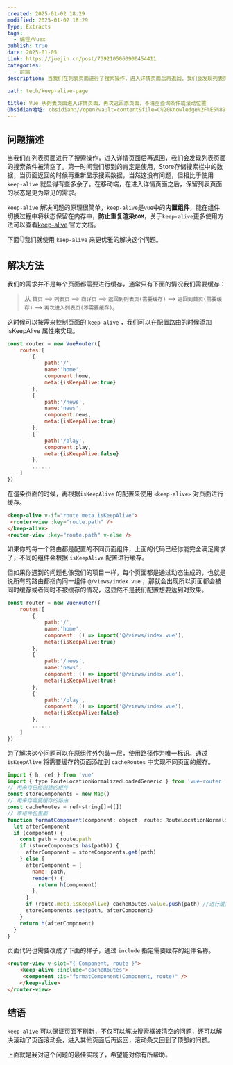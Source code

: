 ```yaml
---
created: 2025-01-02 18:29
modified: 2025-01-02 18:29
Type: Extracts
tags:
  - 编程/Vuex
publish: true
date: 2025-01-05
Link: https://juejin.cn/post/7392105060900454411
categories:
  - 前端
description: 当我们在列表页面进行了搜索操作，进入详情页面后再返回，我们会发现列表页面的搜索条件被清空了。第一时间我们想到的肯定是使用，Store存储搜索栏中的数据，当页面返回的时候再重新显示搜索数据，当然这没有问题，但相比于使用`keep-alive` 就显得有些多余了。在移动端，在进入详情页面之后，保留列表页面的状态是更为常见的需求。

path: tech/keep-alive-page

title: Vue 从列表页面进入详情页面，再次返回原页面，不清空查询条件或滚动位置
Obsidian地址: obsidian://open?vault=content&file=C%20Knowledge%2F%E5%89%8D%E7%AB%AF%2F%E8%81%8C%E4%B8%9A%E8%A7%84%E5%88%92%2F%E5%89%8D%E7%AB%AF%E9%9D%A2%E8%AF%95%E5%AE%9D%E5%85%B8%2F%E5%85%AB%E8%82%A1%E6%96%87%2FVue%20%E4%BB%8E%E5%88%97%E8%A1%A8%E9%A1%B5%E9%9D%A2%E8%BF%9B%E5%85%A5%E8%AF%A6%E6%83%85%E9%A1%B5%E9%9D%A2%EF%BC%8C%E5%86%8D%E6%AC%A1%E8%BF%94%E5%9B%9E%E5%8E%9F%E9%A1%B5%E9%9D%A2%EF%BC%8C%E4%B8%8D%E6%B8%85%E7%A9%BA%E6%9F%A5%E8%AF%A2%E6%9D%A1%E4%BB%B6%E6%88%96%E6%BB%9A%E5%8A%A8%E4%BD%8D%E7%BD%AE.md
---
```

## 问题描述

当我们在列表页面进行了搜索操作，进入详情页面后再返回，我们会发现列表页面的搜索条件被清空了。第一时间我们想到的肯定是使用，Store存储搜索栏中的数据，当页面返回的时候再重新显示搜索数据，当然这没有问题，但相比于使用`keep-alive` 就显得有些多余了。在移动端，在进入详情页面之后，保留列表页面的状态是更为常见的需求。

`keep-alive`  解决问题的原理很简单，`keep-alive`是`vue`中的**内置组件**，能在组件切换过程中将状态保留在内存中，**防止重复渲染`DOM`**，关于`keep-alive`更多使用方法可以查看[keep-alive](https://cn.vuejs.org/guide/built-ins/keep-alive) 官方文档。

下面👇我们就使用 `keep-alive`  来更优雅的解决这个问题。

## 解决方法

我们的需求并不是每个页面都需要进行缓存，通常只有下面的情况我们需要缓存：

> 从 `首页` –> `列表页` –> `商详页` –> `返回到列表页(需要缓存)` –> `返回到首页(需要缓存)` –> `再次进入列表页(不需要缓存)`。

这时候可以按需来控制页面的 `keep-alive` ，我们可以在配置路由的时候添加 isKeepAlive 属性来实现。

```js
const router = new VueRouter({
    routes:[
        {
            path:'/',
            name:'home',
            component:home,
            meta:{isKeepAlive:true}
        },
        {
            path:'/news',
            name:'news',
            component:news,
            meta:{isKeepAlive:true}
        },
        {
            path:'/play',
            component:play,
            meta:{isKeepAlive:false}
        },
        ......
    ]
})
```

在渲染页面的时候，再根据`isKeepAlive` 的配置来使用 `<keep-alive>` 对页面进行缓存。

```html
<keep-alive v-if="route.meta.isKeepAlive">
 <router-view :key="route.path" />
</keep-alive>
<router-view :key="route.path" v-else />
```

如果你的每一个路由都是配置的不同页面组件，上面的代码已经你能完全满足需求了，不同的组件会根据 `isKeepAlive` 配置进行缓存。

但如果你遇到的问题也像我们的项目一样，每个页面都是通过动态生成的，也就是说所有的路由都指向同一组件 `@/views/index.vue` ，那就会出现所以页面都会被同时缓存或者同时不被缓存的情况，这显然不是我们配置想要达到对效果。

```js
const router = new VueRouter({
    routes:[
        {
            path:'/',
            name:'home',
            component: () => import('@/views/index.vue'),
            meta:{isKeepAlive:true}
        },
        {
            path:'/news',
            name:'news',
            component: () => import('@/views/index.vue'),
            meta:{isKeepAlive:true}
        },
        {
            path:'/play',
            component: () => import('@/views/index.vue'),
            meta:{isKeepAlive:false}
        },
        ......
    ]
})
```

为了解决这个问题可以在原组件外包装一层，使用路径作为唯一标识。通过 `isKeepAlive` 将需要缓存的页面添加到 `cacheRoutes` 中实现不同页面的缓存。

```js
import { h, ref } from 'vue'
import { type RouteLocationNormalizedLoadedGeneric } from 'vue-router'
// 用来存已经创建的组件
const storeComponents = new Map()
// 用来存需要缓存的路由
const cacheRoutes = ref<string[]>([])
// 原组件包里面
function formatComponent(component: object, route: RouteLocationNormalizedLoadedGeneric) {
  let afterComponent
  if (component) {
    const path = route.path
    if (storeComponents.has(path)) {
      afterComponent = storeComponents.get(path)
    } else {
      afterComponent = {
        name: path,
        render() {
          return h(component)
        },
      }
      if (route.meta.isKeepAlive) cacheRoutes.value.push(path) //进行缓存
      storeComponents.set(path, afterComponent)
    }
    return h(afterComponent)
  }
}
```

页面代码也需要改成了下面的样子，通过 `include` 指定需要缓存的组件名称。

```html
<router-view v-slot="{ Component, route }">
	<keep-alive :include="cacheRoutes">
	 <component :is="formatComponent(Component, route)" />
	</keep-alive>
</router-view>
```

## 结语

`keep-alive`  可以保证页面不刷新，不仅可以解决搜索框被清空的问题，还可以解决滚动了页面滚动条，进入其他页面后再返回，滚动条又回到了顶部的问题。

上面就是我对这个问题的最佳实践了，希望能对你有所帮助。
